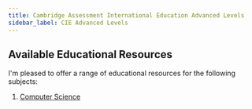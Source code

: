 ```yaml
---
title: Cambridge Assessment International Education Advanced Levels
sidebar_label: CIE Advanced Levels
---
```


## Available Educational Resources

I'm pleased to offer a range of educational resources for the following subjects:

1. [Computer Science](computer_science)


